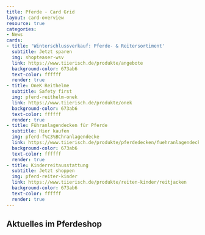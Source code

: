 ```yaml
---
title: Pferde - Card Grid
layout: card-overview
resource: true
categories:
- News
cards:
- title: 'Winterschlussverkauf: Pferde- & Reitersortiment'
  subtitle: Jetzt sparen
  img: shopteaser-wsv
  link: https://www.tiierisch.de/produkte/angebote
  background-color: 673ab6
  text-color: ffffff
  render: true
- title: OneK Reithelme
  subtitle: Safety first
  img: pferd-reithelm-onek
  link: https://www.tiierisch.de/produkte/onek
  background-color: 673ab6
  text-color: ffffff
  render: true
- title: Führanlagendecken für Pferde
  subtitle: Hier kaufen
  img: pferd-f%C3%BChranlagendecke
  link: https://www.tiierisch.de/produkte/pferdedecken/fuehranlagendecken
  background-color: 673ab6
  text-color: ffffff
  render: true
- title: Kinderreitausstattung
  subtitle: Jetzt shoppen
  img: pferd-reiter-kinder
  link: https://www.tiierisch.de/produkte/reiten-kinder/reitjacken
  background-color: 673ab6
  text-color: ffffff
  render: true
---
```


## Aktuelles im Pferdeshop
